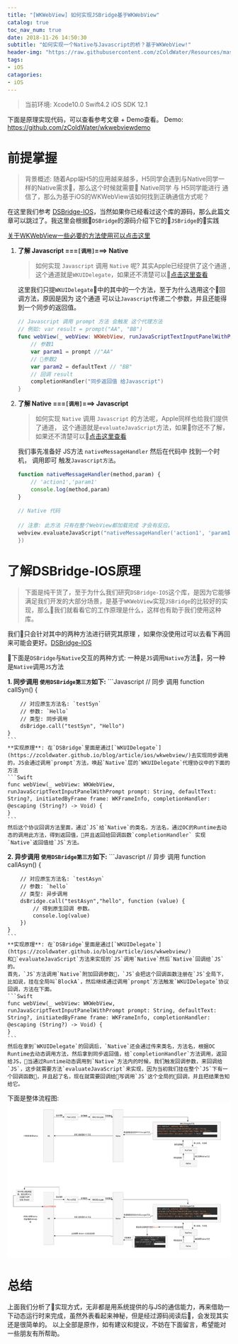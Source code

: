 ```yaml
---
title: "[WKWebView] 如何实现JSBridge基于WKWebView"
catalog: true
toc_nav_num: true
date: 2018-11-26 14:50:30
subtitle: "如何实现一个Native与Javascript的桥？基于WKWebView!"
header-img: "https://raw.githubusercontent.com/zColdWater/Resources/master/Images/away.jpg"
tags:
- iOS
catagories:
- iOS
---
```

> 当前环境: Xcode10.0 Swift4.2 iOS SDK 12.1

下面是原理实现代码，可以查看参考文章 + Demo查看。
Demo: https://github.com/zColdWater/wkwebviewdemo

前提掌握
=======
> 背景概述: 随着App端H5的应用越来越多，H5同学会遇到与Native同学一样的Native需求，那么这个时候就需要 Native同学 与 H5同学能进行 通信了，那么为基于iOS的WKWebView该如何找到正确通信方式呢？  

在这里我们参考 [DSBridge-IOS](https://github.com/wendux/DSBridge-IOS)，当然如果你已经看过这个库的源码，那么此篇文章可以跳过了。我这里会根据`DSBridge`的源码介绍下它的`JSBridge`的实践

[关于WKWebView一些必要的方法使用可以点击这里](https://zcoldwater.github.io/blog/article/ios/wkwebview/)

1. **了解 Javascript ===`[调用]`===> Native**
    > 如何实现 `Javascript` 调用 `Native` 呢? 其实Apple已经提供了这个通道 ,这个通道就是`WKUIDelegate`，如果还不清楚可以[点击这里查看](https://zcoldwater.github.io/blog/article/ios/wkwebview/)
    
    这里我们只提`WKUIDelegate`中的其中的一个方法，至于为什么选用这个回调方法，原因是因为 这个通道 可以让`Javascript`传递二个参数，并且还能得到一个同步的返回值。
    ```Swift
    // Javascript 调用 prompt 方法 会触发 这个代理方法 
    // 例如: var result = prompt("AA", "BB")
    func webView(_ webView: WKWebView, runJavaScriptTextInputPanelWithPrompt prompt: String, defaultText: String?, initiatedByFrame frame: WKFrameInfo, completionHandler: @escaping (String?) -> Void) {
        // 参数1 
        var param1 = prompt //"AA"
        // 参数2
        var param2 = defaultText // "BB"
        // 回调 result
        completionHandler("同步返回值 给Javascript")
    }
    ```
    

2. **了解 Native ===`[调用]`===> Javascript**
    > 如何实现 `Native` 调用 `Javascript` 的方法呢，Apple同样也给我们提供了通道，
    这个通道就是`evaluateJavaScript`方法，如果你还不了解，如果还不清楚可以[点击这里查看](https://zcoldwater.github.io/blog/article/ios/wkwebview/) 

    我们事先准备好 JS方法 `nativeMessageHandler` 然后在代码中 找到一个时机，
    调用即可 触发`Javascript方法`。

    ```Javascript
    function nativeMessageHandler(method,param) {
        // 'action1','param1'
        console.log(method,param) 
    }
    ```

    ```Swift
    // Native 代码

    // 注意: 此方法 只有在整个WebView都加载完成 才会有反应。
    webview.evaluateJavaScript("nativeMessageHandler('action1', 'param1')", completionHandler: { (feedback, error) in
    })
    ```

了解DSBridge-IOS原理
=======
> 下面是纯干货了，至于为什么我们研究`DSBridge-IOS`这个库，是因为它能够满足我们开发的大部分场景，是基于`WKWebView`实现`JSBridge`的比较好的实现，那么我们就看看它的工作原理是什么，这样也有助于我们使用这种库。   

我们只会针对其中的两种方法进行研究其原理 ，如果你没使用过可以去看下再回来可能会更好。[DSBridge-IOS](https://github.com/wendux/DSBridge-IOS)

下面是`DSBridge`与`Native`交互的两种方式: 一种是`JS`调用`Native`方法，另一种是`Native`调用`JS`方法  

**1. 同步调用 `使用DSBridge第三方`如下:**
    ```Javascript
    // 同步 调用
    function callSyn() {

        // 对应原生方法名: `testSyn`
        // 参数: `Hello` 
        // 类型: 同步调用
        dsBridge.call("testSyn", "Hello")
    }
    ```
    **实现原理**: 在`DSBridge`里面是通过[`WKUIDelegate`](https://zcoldwater.github.io/blog/article/ios/wkwebview/)去实现同步调用的，JS会通过调用`prompt`方法，唤起`Native`层的`WKUIDelegate`代理协议中的下面的方法 
    ```Swift
    func webView(_ webView: WKWebView, runJavaScriptTextInputPanelWithPrompt prompt: String, defaultText: String?, initiatedByFrame frame: WKFrameInfo, completionHandler: @escaping (String?) -> Void) {
    }
    ```
    然后这个协议回调方法里面，通过`JS`给`Native`的类名，方法名，通过OC的Runtime去动态的调用此方法，得到返回值，并且返回给回调函数`completionHandler` 实现`Native`返回值给`JS`方法。

**2. 异步调用 `使用DSBridge第三方`如下:**
    ```Javascript
    // 异步 调用
    function callAsyn() {

        // 对应原生方法名: `testAsyn`
        // 参数: `hello`
        // 类型: 异步调用
        dsBridge.call("testAsyn","hello", function (value) {
            // 得到原生回调 参数。
            console.log(value)
        })
    }
    ```
    **实现原理**: 在`DSBridge`里面是通过[`WKUIDelegate`](https://zcoldwater.github.io/blog/article/ios/wkwebview/)和`evaluateJavaScript`方法来实现的`JS`调用`Native`然后`Native`回调给`JS`的。 
    首先，`JS`方法调用`Native`附加回调参数，`JS`会把这个回调函数注册在`JS`全局下，比如说，挂在全局叫`BlockA`，然后继续通过调用`prompt`方法触发`WKUIDelegate`协议回调，方法在下面。
    ```Swift
    func webView(_ webView: WKWebView, runJavaScriptTextInputPanelWithPrompt prompt: String, defaultText: String?, initiatedByFrame frame: WKFrameInfo, completionHandler: @escaping (String?) -> Void) {
    }
    ```
    然后在拿到`WKUIDelegate`的回调后，`Native`还会通过传来类名，方法名，根据OC Runtime去动态调用方法，然后拿到同步返回值，给`completionHandler`方法调用，返回给JS，当通过Runtime动态调用到`Native`方法内的时候，我们触发回调参数，来回调给`JS`，这步就需要方法`evaluateJavaScript`来实现，因为当初我们挂在整个`JS`下有一个回调函数，并且起了名，现在就需要回调给写调用`JS`这个全局的回调，并且把结果告知给它。

下面是整体流程图:  
<img src="https://raw.githubusercontent.com/zColdWater/Resources/master/Images/JSBridge.png" height="350" />


总结
=======
上面我们分析了实现方式，无非都是用系统提供的与JS的通信能力，再来借助一下动态运行时来完成，虽然外表看起来神秘，但是经过源码阅读后，会发现其实还是很简单的。 以上全部是原作，如有建议和提议，不妨在下面留言，希望能对一些朋友有所帮助。